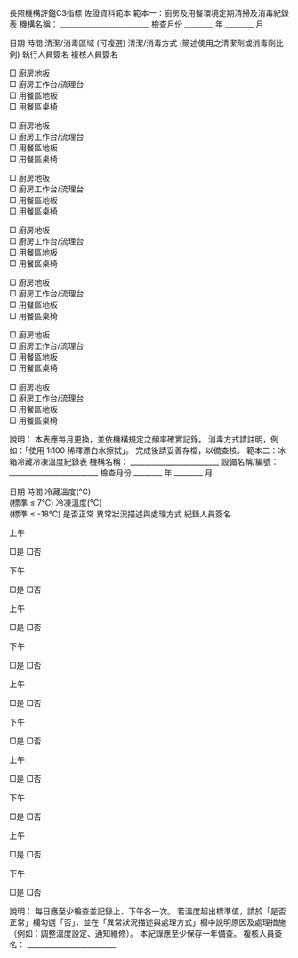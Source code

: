 長照機構評鑑C3指標 佐證資料範本
範本一：廚房及用餐環境定期清掃及消毒紀錄表
機構名稱： _________________________
檢查月份
________ 年 ________ 月

日期
時間
清潔/消毒區域 (可複選)
清潔/消毒方式 (簡述使用之清潔劑或消毒劑比例)
執行人員簽名
複核人員簽名


□ 廚房地板<br>□ 廚房工作台/流理台<br>□ 用餐區地板<br>□ 用餐區桌椅





□ 廚房地板<br>□ 廚房工作台/流理台<br>□ 用餐區地板<br>□ 用餐區桌椅





□ 廚房地板<br>□ 廚房工作台/流理台<br>□ 用餐區地板<br>□ 用餐區桌椅





□ 廚房地板<br>□ 廚房工作台/流理台<br>□ 用餐區地板<br>□ 用餐區桌椅





□ 廚房地板<br>□ 廚房工作台/流理台<br>□ 用餐區地板<br>□ 用餐區桌椅





□ 廚房地板<br>□ 廚房工作台/流理台<br>□ 用餐區地板<br>□ 用餐區桌椅





□ 廚房地板<br>□ 廚房工作台/流理台<br>□ 用餐區地板<br>□ 用餐區桌椅



說明：
本表應每月更換，並依機構規定之頻率確實記錄。
消毒方式請註明，例如：「使用 1:100 稀釋漂白水擦拭」。
完成後請妥善存檔，以備查核。
範本二：冰箱冷藏冷凍溫度紀錄表
機構名稱： _________________________
設備名稱/編號： _________________________
檢查月份
________ 年 ________ 月

日期
時間
冷藏溫度(℃) <br> (標準 ≤ 7℃)
冷凍溫度(℃) <br> (標準 ≤ -18℃)
是否正常
異常狀況描述與處理方式
紀錄人員簽名

上午


□是 □否



下午


□是 □否



上午


□是 □否



下午


□是 □否



上午


□是 □否



下午


□是 □否



上午


□是 □否



下午


□是 □否



上午


□是 □否



下午


□是 □否


說明：
每日應至少檢查並記錄上、下午各一次。
若溫度超出標準值，請於「是否正常」欄勾選「否」，並在「異常狀況描述與處理方式」欄中說明原因及處理措施（例如：調整溫度設定、通知維修）。
本紀錄應至少保存一年備查。
複核人員簽名： _________________________